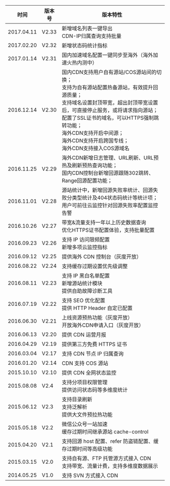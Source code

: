 | 时间 | 版本号 | 版本特性 | 
|--------|--------|--------|
| 2017.04.11 | V2.33 | 新增域名列表一键导出<br>CDN-IP归属查询支持批量 |
| 2017.02.20 | V2.32 | 新增状态码统计指标 |
| 2017.01.14| V2.31 | 国内加速域名配置一键同步至海外（海外加速火热内测中） |
| 2016.12.14 | V2.30 | 国内CDN支持用户自有源站/COS源站间的切换；<br>支持为自有源站配置热备源站，有效提升回源质量；<br>支持域名设置封顶带宽，超出封顶带宽设置后，可直接停止服务，或将请求指向源站；<br>配置了SSL证书的域名，可以HTTPS强制跳转功能；<br>海外CDN支持开启中间源；<br>海外CDN支持开启跨国专线；<br>海外CDN支持接入COS源域名|
| 2016.11.25 | V2.29 | 海外CDN新增日志管理、URL刷新、URL预热及刷新预热查询功能；<br>国内CDN控制台新增回源跟随302跳转、Range回源配置功能；|
| 2016.11.01| V2.28 | 源站统计中，新增回源失败率统计、回源失败分类型统计及404状态码统计等统计项；<br>用户可前往云监控针对回源失败率配置监控告警 |
| 2016.10.26 | V2.27 | 带宽&流量支持一年以上历史数据查询<br>优化HTTPS证书配置体验，支持批量配置 |
| 2016.09.23 | V2.26 | 支持 IP 访问限频配置<br>新增多项云监控指标 |
| 2016.09.12 | V2.25 | 提供海外 CDN 控制台（灰度开放）|
| 2016.08.22 | V2.24 | 支持缓存过期设置优先级调整 |
| 2016.08.11 | V2.23 | 支持 IP 黑白名单配置<br>新增源站统计模块<br>提供自助故障诊断工具 |
| 2016.07.19 | V2.22 | 支持 SEO 优化配置<br> 提供 HTTP Header 自定已配置 |
| 2016.06.30 | V2.21 | 上线资源预热功能（灰度开放）<br>开放海外CDN申请入口（灰度开放） |
| 2016.06.13 | V2.20 | 提供 CDN 运营月报 |
| 2016.04.29 | V2.19 | 提供第三方免费 HTTPS 证书 |
| 2016.03.04 | V2.17 | 支持 CDN 节点 IP 归属查询|
| 2016.01.20 | V2.14 | CDN 支持 COS 源站 |
| 2015.10.10 | V2.10 | 提供 CDN 全网状态监控 |
| 2015.08.08 | V2.4 | 支持分项目权限管理<br>提供访问状态码等多维度统计 |
| 2015.06.12 | V2.3 | 支持目录刷新<br>支持泛解析<br>提供大文件预拉热功能 |
| 2015.05.18 | V2.2 | 微信公众号一站加速<br>缓存过期时间继承源站 cache-control |
| 2015.04.20 | V2.1 | 支持回源 host 配置、refer 防盗链配置、缓存过期时间等高级功能 |
| 2015.03.15 | V2.0 | 支持自有源、FTP 托管源方式接入 CDN <br>支持带宽、流量计费，支持多维度数据展示 |
| 2014.05.25 | V1.0 | 支持 SVN 方式接入 CDN |